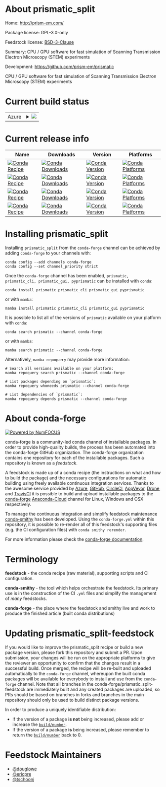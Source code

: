 About prismatic_split
=====================

Home: http://prism-em.com/

Package license: GPL-3.0-only

Feedstock license: [BSD-3-Clause](https://github.com/conda-forge/prismatic_split-feedstock/blob/main/LICENSE.txt)

Summary: CPU / GPU software for fast simulation of Scanning Transmission Electron Microscopy (STEM) experiments

Development: https://github.com/prism-em/prismatic

CPU / GPU software for fast simulation of Scanning Transmission Electron Microscopy (STEM) experiments


Current build status
====================


<table>
    
  <tr>
    <td>Azure</td>
    <td>
      <details>
        <summary>
          <a href="https://dev.azure.com/conda-forge/feedstock-builds/_build/latest?definitionId=8678&branchName=main">
            <img src="https://dev.azure.com/conda-forge/feedstock-builds/_apis/build/status/prismatic_split-feedstock?branchName=main">
          </a>
        </summary>
        <table>
          <thead><tr><th>Variant</th><th>Status</th></tr></thead>
          <tbody><tr>
              <td>linux_64_c_compiler_version10cuda_compiler_version11.1cxx_compiler_version10</td>
              <td>
                <a href="https://dev.azure.com/conda-forge/feedstock-builds/_build/latest?definitionId=8678&branchName=main">
                  <img src="https://dev.azure.com/conda-forge/feedstock-builds/_apis/build/status/prismatic_split-feedstock?branchName=main&jobName=linux&configuration=linux_64_c_compiler_version10cuda_compiler_version11.1cxx_compiler_version10" alt="variant">
                </a>
              </td>
            </tr><tr>
              <td>linux_64_c_compiler_version10cuda_compiler_version11.2cxx_compiler_version10</td>
              <td>
                <a href="https://dev.azure.com/conda-forge/feedstock-builds/_build/latest?definitionId=8678&branchName=main">
                  <img src="https://dev.azure.com/conda-forge/feedstock-builds/_apis/build/status/prismatic_split-feedstock?branchName=main&jobName=linux&configuration=linux_64_c_compiler_version10cuda_compiler_version11.2cxx_compiler_version10" alt="variant">
                </a>
              </td>
            </tr><tr>
              <td>linux_64_c_compiler_version10cuda_compiler_versionNonecxx_compiler_version10</td>
              <td>
                <a href="https://dev.azure.com/conda-forge/feedstock-builds/_build/latest?definitionId=8678&branchName=main">
                  <img src="https://dev.azure.com/conda-forge/feedstock-builds/_apis/build/status/prismatic_split-feedstock?branchName=main&jobName=linux&configuration=linux_64_c_compiler_version10cuda_compiler_versionNonecxx_compiler_version10" alt="variant">
                </a>
              </td>
            </tr><tr>
              <td>linux_64_c_compiler_version7cuda_compiler_version10.2cxx_compiler_version7</td>
              <td>
                <a href="https://dev.azure.com/conda-forge/feedstock-builds/_build/latest?definitionId=8678&branchName=main">
                  <img src="https://dev.azure.com/conda-forge/feedstock-builds/_apis/build/status/prismatic_split-feedstock?branchName=main&jobName=linux&configuration=linux_64_c_compiler_version7cuda_compiler_version10.2cxx_compiler_version7" alt="variant">
                </a>
              </td>
            </tr><tr>
              <td>linux_64_c_compiler_version9cuda_compiler_version11.0cxx_compiler_version9</td>
              <td>
                <a href="https://dev.azure.com/conda-forge/feedstock-builds/_build/latest?definitionId=8678&branchName=main">
                  <img src="https://dev.azure.com/conda-forge/feedstock-builds/_apis/build/status/prismatic_split-feedstock?branchName=main&jobName=linux&configuration=linux_64_c_compiler_version9cuda_compiler_version11.0cxx_compiler_version9" alt="variant">
                </a>
              </td>
            </tr><tr>
              <td>osx_64</td>
              <td>
                <a href="https://dev.azure.com/conda-forge/feedstock-builds/_build/latest?definitionId=8678&branchName=main">
                  <img src="https://dev.azure.com/conda-forge/feedstock-builds/_apis/build/status/prismatic_split-feedstock?branchName=main&jobName=osx&configuration=osx_64_" alt="variant">
                </a>
              </td>
            </tr><tr>
              <td>win_64_cuda_compiler_version10.2</td>
              <td>
                <a href="https://dev.azure.com/conda-forge/feedstock-builds/_build/latest?definitionId=8678&branchName=main">
                  <img src="https://dev.azure.com/conda-forge/feedstock-builds/_apis/build/status/prismatic_split-feedstock?branchName=main&jobName=win&configuration=win_64_cuda_compiler_version10.2" alt="variant">
                </a>
              </td>
            </tr><tr>
              <td>win_64_cuda_compiler_version11.0</td>
              <td>
                <a href="https://dev.azure.com/conda-forge/feedstock-builds/_build/latest?definitionId=8678&branchName=main">
                  <img src="https://dev.azure.com/conda-forge/feedstock-builds/_apis/build/status/prismatic_split-feedstock?branchName=main&jobName=win&configuration=win_64_cuda_compiler_version11.0" alt="variant">
                </a>
              </td>
            </tr><tr>
              <td>win_64_cuda_compiler_version11.1</td>
              <td>
                <a href="https://dev.azure.com/conda-forge/feedstock-builds/_build/latest?definitionId=8678&branchName=main">
                  <img src="https://dev.azure.com/conda-forge/feedstock-builds/_apis/build/status/prismatic_split-feedstock?branchName=main&jobName=win&configuration=win_64_cuda_compiler_version11.1" alt="variant">
                </a>
              </td>
            </tr><tr>
              <td>win_64_cuda_compiler_version11.2</td>
              <td>
                <a href="https://dev.azure.com/conda-forge/feedstock-builds/_build/latest?definitionId=8678&branchName=main">
                  <img src="https://dev.azure.com/conda-forge/feedstock-builds/_apis/build/status/prismatic_split-feedstock?branchName=main&jobName=win&configuration=win_64_cuda_compiler_version11.2" alt="variant">
                </a>
              </td>
            </tr><tr>
              <td>win_64_cuda_compiler_versionNone</td>
              <td>
                <a href="https://dev.azure.com/conda-forge/feedstock-builds/_build/latest?definitionId=8678&branchName=main">
                  <img src="https://dev.azure.com/conda-forge/feedstock-builds/_apis/build/status/prismatic_split-feedstock?branchName=main&jobName=win&configuration=win_64_cuda_compiler_versionNone" alt="variant">
                </a>
              </td>
            </tr>
          </tbody>
        </table>
      </details>
    </td>
  </tr>
</table>

Current release info
====================

| Name | Downloads | Version | Platforms |
| --- | --- | --- | --- |
| [![Conda Recipe](https://img.shields.io/badge/recipe-prismatic-green.svg)](https://anaconda.org/conda-forge/prismatic) | [![Conda Downloads](https://img.shields.io/conda/dn/conda-forge/prismatic.svg)](https://anaconda.org/conda-forge/prismatic) | [![Conda Version](https://img.shields.io/conda/vn/conda-forge/prismatic.svg)](https://anaconda.org/conda-forge/prismatic) | [![Conda Platforms](https://img.shields.io/conda/pn/conda-forge/prismatic.svg)](https://anaconda.org/conda-forge/prismatic) |
| [![Conda Recipe](https://img.shields.io/badge/recipe-prismatic_cli-green.svg)](https://anaconda.org/conda-forge/prismatic_cli) | [![Conda Downloads](https://img.shields.io/conda/dn/conda-forge/prismatic_cli.svg)](https://anaconda.org/conda-forge/prismatic_cli) | [![Conda Version](https://img.shields.io/conda/vn/conda-forge/prismatic_cli.svg)](https://anaconda.org/conda-forge/prismatic_cli) | [![Conda Platforms](https://img.shields.io/conda/pn/conda-forge/prismatic_cli.svg)](https://anaconda.org/conda-forge/prismatic_cli) |
| [![Conda Recipe](https://img.shields.io/badge/recipe-prismatic_gui-green.svg)](https://anaconda.org/conda-forge/prismatic_gui) | [![Conda Downloads](https://img.shields.io/conda/dn/conda-forge/prismatic_gui.svg)](https://anaconda.org/conda-forge/prismatic_gui) | [![Conda Version](https://img.shields.io/conda/vn/conda-forge/prismatic_gui.svg)](https://anaconda.org/conda-forge/prismatic_gui) | [![Conda Platforms](https://img.shields.io/conda/pn/conda-forge/prismatic_gui.svg)](https://anaconda.org/conda-forge/prismatic_gui) |
| [![Conda Recipe](https://img.shields.io/badge/recipe-pyprismatic-green.svg)](https://anaconda.org/conda-forge/pyprismatic) | [![Conda Downloads](https://img.shields.io/conda/dn/conda-forge/pyprismatic.svg)](https://anaconda.org/conda-forge/pyprismatic) | [![Conda Version](https://img.shields.io/conda/vn/conda-forge/pyprismatic.svg)](https://anaconda.org/conda-forge/pyprismatic) | [![Conda Platforms](https://img.shields.io/conda/pn/conda-forge/pyprismatic.svg)](https://anaconda.org/conda-forge/pyprismatic) |

Installing prismatic_split
==========================

Installing `prismatic_split` from the `conda-forge` channel can be achieved by adding `conda-forge` to your channels with:

```
conda config --add channels conda-forge
conda config --set channel_priority strict
```

Once the `conda-forge` channel has been enabled, `prismatic, prismatic_cli, prismatic_gui, pyprismatic` can be installed with `conda`:

```
conda install prismatic prismatic_cli prismatic_gui pyprismatic
```

or with `mamba`:

```
mamba install prismatic prismatic_cli prismatic_gui pyprismatic
```

It is possible to list all of the versions of `prismatic` available on your platform with `conda`:

```
conda search prismatic --channel conda-forge
```

or with `mamba`:

```
mamba search prismatic --channel conda-forge
```

Alternatively, `mamba repoquery` may provide more information:

```
# Search all versions available on your platform:
mamba repoquery search prismatic --channel conda-forge

# List packages depending on `prismatic`:
mamba repoquery whoneeds prismatic --channel conda-forge

# List dependencies of `prismatic`:
mamba repoquery depends prismatic --channel conda-forge
```


About conda-forge
=================

[![Powered by
NumFOCUS](https://img.shields.io/badge/powered%20by-NumFOCUS-orange.svg?style=flat&colorA=E1523D&colorB=007D8A)](https://numfocus.org)

conda-forge is a community-led conda channel of installable packages.
In order to provide high-quality builds, the process has been automated into the
conda-forge GitHub organization. The conda-forge organization contains one repository
for each of the installable packages. Such a repository is known as a *feedstock*.

A feedstock is made up of a conda recipe (the instructions on what and how to build
the package) and the necessary configurations for automatic building using freely
available continuous integration services. Thanks to the awesome service provided by
[Azure](https://azure.microsoft.com/en-us/services/devops/), [GitHub](https://github.com/),
[CircleCI](https://circleci.com/), [AppVeyor](https://www.appveyor.com/),
[Drone](https://cloud.drone.io/welcome), and [TravisCI](https://travis-ci.com/)
it is possible to build and upload installable packages to the
[conda-forge](https://anaconda.org/conda-forge) [Anaconda-Cloud](https://anaconda.org/)
channel for Linux, Windows and OSX respectively.

To manage the continuous integration and simplify feedstock maintenance
[conda-smithy](https://github.com/conda-forge/conda-smithy) has been developed.
Using the ``conda-forge.yml`` within this repository, it is possible to re-render all of
this feedstock's supporting files (e.g. the CI configuration files) with ``conda smithy rerender``.

For more information please check the [conda-forge documentation](https://conda-forge.org/docs/).

Terminology
===========

**feedstock** - the conda recipe (raw material), supporting scripts and CI configuration.

**conda-smithy** - the tool which helps orchestrate the feedstock.
                   Its primary use is in the construction of the CI ``.yml`` files
                   and simplify the management of *many* feedstocks.

**conda-forge** - the place where the feedstock and smithy live and work to
                  produce the finished article (built conda distributions)


Updating prismatic_split-feedstock
==================================

If you would like to improve the prismatic_split recipe or build a new
package version, please fork this repository and submit a PR. Upon submission,
your changes will be run on the appropriate platforms to give the reviewer an
opportunity to confirm that the changes result in a successful build. Once
merged, the recipe will be re-built and uploaded automatically to the
`conda-forge` channel, whereupon the built conda packages will be available for
everybody to install and use from the `conda-forge` channel.
Note that all branches in the conda-forge/prismatic_split-feedstock are
immediately built and any created packages are uploaded, so PRs should be based
on branches in forks and branches in the main repository should only be used to
build distinct package versions.

In order to produce a uniquely identifiable distribution:
 * If the version of a package **is not** being increased, please add or increase
   the [``build/number``](https://docs.conda.io/projects/conda-build/en/latest/resources/define-metadata.html#build-number-and-string).
 * If the version of a package **is** being increased, please remember to return
   the [``build/number``](https://docs.conda.io/projects/conda-build/en/latest/resources/define-metadata.html#build-number-and-string)
   back to 0.

Feedstock Maintainers
=====================

* [@douglowe](https://github.com/douglowe/)
* [@ericpre](https://github.com/ericpre/)
* [@tschoonj](https://github.com/tschoonj/)


<!-- dummy commit to enable rerendering -->


